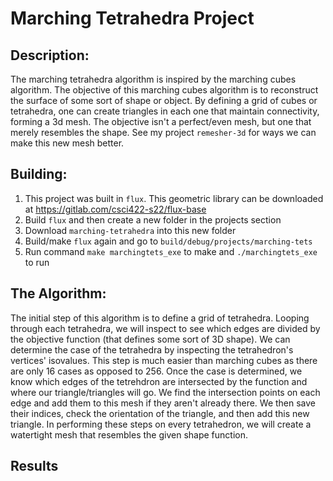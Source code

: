 # Marching Tetrahedra Project

## Description:
The marching tetrahedra algorithm is inspired by the marching cubes algorithm. The objective of this marching cubes algorithm is to reconstruct the surface of some sort of shape or object. By defining a grid of cubes or tetrahedra, one can create triangles in each one that maintain connectivity, forming a 3d mesh. The objective isn't a perfect/even mesh, but one that merely resembles the shape. See my project `remesher-3d` for ways we can make this new mesh better.

## Building:
1. This project was built in `flux`. This geometric library can be downloaded at https://gitlab.com/csci422-s22/flux-base
2. Build `flux` and then create a new folder in the projects section
3. Download `marching-tetrahedra` into this new folder
4. Build/make `flux` again and go to `build/debug/projects/marching-tets`
5. Run command `make marchingtets_exe` to make and `./marchingtets_exe` to run

## The Algorithm:
The initial step of this algorithm is to define a grid of tetrahedra. Looping through each tetrahedra, we will inspect to see which edges are divided by the objective function (that defines some sort of 3D shape). We can determine the case of the tetrahedra by inspecting the tetrahedron's vertices' isovalues. This step is much easier than marching cubes as there are only 16 cases as opposed to 256. Once the case is determined, we know which edges of the tetrehdron are intersected by the function and where our triangle/triangles will go. We find the intersection points on each edge and add them to this mesh if they aren't already there. We then save their indices, check the orientation of the triangle, and then add this new triangle. In performing these steps on every tetrahedron, we will create a watertight mesh that resembles the given shape function.

## Results